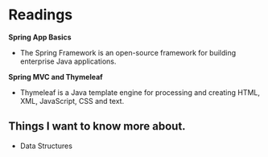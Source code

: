# Readings

**Spring App Basics**

- The Spring Framework is an open-source framework for building enterprise Java applications.

**Spring MVC and Thymeleaf**

- Thymeleaf is a Java template engine for processing and creating HTML, XML, JavaScript, CSS and text.

## Things I want to know more about.

- Data Structures
